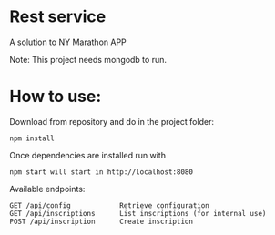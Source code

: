 Rest service
===============

A solution to NY Marathon APP


Note: This project needs mongodb to run.

How to use:
================

Download from repository and do in the project folder:

	npm install

Once dependencies are installed run with

	npm start will start in http://localhost:8080
	
Available endpoints:

	GET /api/config            Retrieve configuration
	GET /api/inscriptions      List inscriptions (for internal use)
	POST /api/inscription      Create inscription
